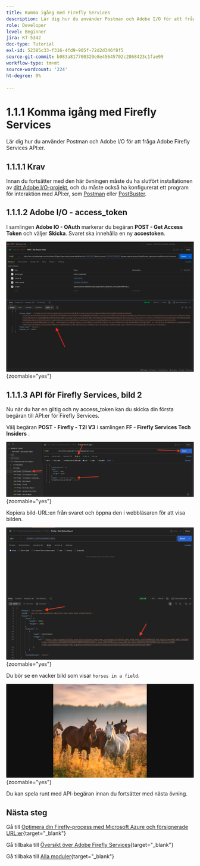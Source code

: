 ```yaml
---
title: Komma igång med Firefly Services
description: Lär dig hur du använder Postman och Adobe I/O för att fråga Adobe Firefly Services API:er
role: Developer
level: Beginner
jira: KT-5342
doc-type: Tutorial
exl-id: 52385c33-f316-4fd9-905f-72d2d346f8f5
source-git-commit: b083a817700320e8e45645702c2868423c1fae99
workflow-type: tm+mt
source-wordcount: '224'
ht-degree: 0%

---
```


# 1.1.1 Komma igång med Firefly Services

Lär dig hur du använder Postman och Adobe I/O för att fråga Adobe Firefly Services API:er.

## 1.1.1.1 Krav

Innan du fortsätter med den här övningen måste du ha slutfört installationen av [ditt Adobe I/O-projekt](./../../../modules/getting-started/gettingstarted/ex6.md), och du måste också ha konfigurerat ett program för interaktion med API:er, som [Postman](./../../../modules/getting-started/gettingstarted/ex7.md) eller [PostBuster](./../../../modules/getting-started/gettingstarted/ex8.md).

## 1.1.1.2 Adobe I/O - access_token

I samlingen **Adobe IO - OAuth** markerar du begäran **POST - Get Access Token** och väljer **Skicka**. Svaret ska innehålla en ny **accestoken**.

![Postman](./images/ioauthresp.png){zoomable="yes"}

## 1.1.1.3 API för Firefly Services, bild 2

Nu när du har en giltig och ny access_token kan du skicka din första begäran till API:er för Firefly Services.

Välj begäran **POST - Firefly - T2I V3** i samlingen **FF - Firefly Services Tech Insiders** .

![Firefly](./images/ff1.png){zoomable="yes"}

Kopiera bild-URL:en från svaret och öppna den i webbläsaren för att visa bilden.

![Firefly](./images/ff2.png){zoomable="yes"}

Du bör se en vacker bild som visar `horses in a field`.

![Firefly](./images/ff3.png){zoomable="yes"}

Du kan spela runt med API-begäran innan du fortsätter med nästa övning.

## Nästa steg

Gå till [Optimera din Firefly-process med Microsoft Azure och försignerade URL:er](./ex2.md){target="_blank"}

Gå tillbaka till [Översikt över Adobe Firefly Services](./firefly-services.md){target="_blank"}

Gå tillbaka till [Alla moduler](./../../../overview.md){target="_blank"}
